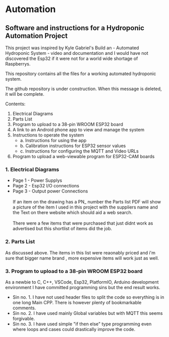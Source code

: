 # Automation
## Software and instructions for a Hydroponic Automation Project

This project was inspired by Kyle Gabriel's Build an - Automated Hydroponic System - video and documentation and I would have not discovered the Esp32 if it were not for a world wide shortage of Raspberrys.


This repository contains all the files for a working automated hydroponic system.

The github repository is under construction. When this message is deleted, it will be complete.

Contents:

1. Electrical Diagrams
2. Parts List
3. Program to upload to a 38-pin WROOM ESP32 board
4. A link to an Android phone app to view and manage the system
5. Instructions to operate the system
   - a. Instructions for using the app
   - b. Calibration instructions for ESP32 sensor values
   - c. Instructions for configuring the MQTT and Video URLs
6. Program to upload a web-viewable program for ESP32-CAM boards

### 1. Electrical Diagrams
   - Page 1 - Power Supplys
   - Page 2 - Esp32 I/O connections
   - Page 3 - Output power Connections <br /> <br />
If an item on the drawing has a PN_ number the Parts list PDF will show a picture of the item I used
in this project with the suppliers name and the Text on there website which should aid a web search.<br /> <br />
There were a few items that were purchased that just didnt work as advertised but this shortlist of items did the job.

### 2. Parts List
As discussed above. The items in this list were reaonably priced and i'm sure that bigger name brand , more expensive items will work just as well.

### 3. Program to upload to a 38-pin WROOM ESP32 board
As a newbie to C, C++, VSCode, Esp32, PlatformIO, Arduino development environment I have committed programming sins but the end result works.
  - Sin no. 1. I have not used header files to split the code so everything is in one long Main CPP. There is however plenty of bookmarkable comments.
  - Sin no. 2. I have used mainly Global variables but with MQTT this seems forgivable.
  - Sin no. 3. I have used simple "if then else" type programming even where loops and cases could drastically improve the code.
